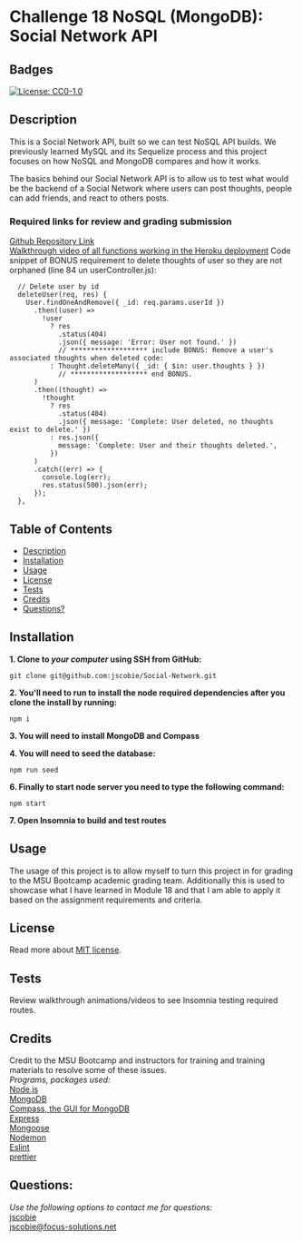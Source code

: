 # Challenge 18 NoSQL (MongoDB): Social Network API

## Badges
[![License: CC0-1.0](https://img.shields.io/badge/license-MIT-blue.svg)](https://opensource.org/licenses/MIT)

## Description

This is a Social Network API, built so we can test NoSQL API builds. We previously learned MySQL and its Sequelize process and this project focuses on how NoSQL and MongoDB compares and how it works.

The basics behind our Social Network API is to allow us to test what would be the backend of a Social Network where users can post thoughts, people can add friends, and react to others posts.

### Required links for review and grading submission
[Github Repository Link](https://github.com/jscobie/Social-Network)<br>
[Walkthrough video of all functions working in the Heroku deployment](https://drive.google.com/file/d/1tMJ7ckVqE6uzh23eMInoEqe0Q-ZVlWzv/view)
Code snippet of BONUS requirement to delete thoughts of user so they are not orphaned (line 84 un userController.js):
```
  // Delete user by id
  deleteUser(req, res) {
    User.findOneAndRemove({ _id: req.params.userId })
      .then((user) =>
        !user
          ? res
            .status(404)
            .json({ message: 'Error: User not found.' })
            // ******************* include BONUS: Remove a user's associated thoughts when deleted code:
          : Thought.deleteMany({ _id: { $in: user.thoughts } })
            // ******************* end BONUS.
      )
      .then((thought) =>
        !thought
          ? res
            .status(404)
            .json({ message: 'Complete: User deleted, no thoughts exist to delete.' })
          : res.json({
            message: 'Complete: User and their thoughts deleted.',
          })
      )
      .catch((err) => {
        console.log(err);
        res.status(500).json(err);
      });
  },
  ```

## Table of Contents

* [Description](#description)
* [Installation](#installation)
* [Usage](#usage)
* [License](#license)
* [Tests](#tests)
* [Credits](#credits)
* [Questions?](#questions)

## Installation

**1. Clone to ***your computer*** using SSH from GitHub:**
```
git clone git@github.com:jscobie/Social-Network.git
```
**2. You'll need to run to install the node required dependencies after you clone the install by running:**
```
npm i
```
**3. You will need to install MongoDB and Compass**

**4. You will need to seed the database:**
```
npm run seed
```
**6. Finally to start node server you need to type the following command:**
```
npm start
```
**7. Open Insomnia to build and test routes**

## Usage

The usage of this project is to allow myself to turn this project in for grading to the MSU Bootcamp academic grading team. Additionally this is used to showcase what I have learned in Module 18 and that I am able to apply it based on the assignment requirements and criteria.

## License
Read more about [MIT license](https://opensource.org/licenses/MIT).

## Tests

Review walkthrough animations/videos to see Insomnia testing required routes.

## Credits

Credit to the MSU Bootcamp and instructors for training and training materials to resolve some of these issues.<br>
*Programs, packages used:*<br>
[Node.js](https://nodejs.org/en/)<br>
[MongoDB](https://www.mongodb.com/)<br>
[Compass, the GUI for MongoDB](https://www.mongodb.com/products/compass)<br>
[Express](https://www.npmjs.com/package/express)<br>
[Mongoose](https://www.npmjs.com/package/mongoose)<br>
[Nodemon](https://www.npmjs.com/package/nodemon)<br>
[Eslint](https://www.npmjs.com/package/eslint)<br>
[prettier](https://www.npmjs.com/package/prettier)<br>

## Questions:
*Use the following options to contact me for questions:*<br>
[jscobie](https://github.com/jscobie)<br>
jscobie@focus-solutions.net